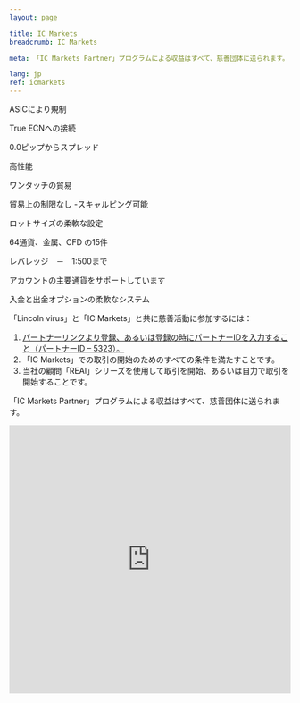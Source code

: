 ```yaml
---
layout: page

title: IC Markets
breadcrumb: IC Markets

meta: 「IC Markets Partner」プログラムによる収益はすべて、慈善団体に送られます。

lang: jp
ref: icmarkets
---
```


ASICにより規制

True ECNへの接続

0.0ピップからスプレッド

高性能

ワンタッチの貿易


貿易上の制限なし -スキャルピング可能

ロットサイズの柔軟な設定

64通貨、金属、CFD の15件

レバレッジ　－　1:500まで

アカウントの主要通貨をサポートしています

入金と出金オプションの柔軟なシステム

「Lincoln virus」と「IC Markets」と共に慈善活動に参加するには：

  1. <a href="https://www.icmarkets.com/?camp=5323" target="_blank">パートナーリンクより登録、あるいは登録の時にパートナーIDを入力すること（パートナーID – 5323）。</a>
  2. 「IC Markets」での取引の開始のためのすべての条件を満たすことです。
  3. 当社の顧問「REAl」シリーズを使用して取引を開始、あるいは自力で取引を開始することです。

「IC Markets Partner」プログラムによる収益はすべて、慈善団体に送られます。

<iframe frameborder="0" height="480" src="https://secure.icmarkets.com//Partner/Widget/PriceWidgetWhite/5323" width="100%"></iframe>
